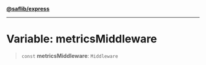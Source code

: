 [**@saflib/express**](../index.md)

***

# Variable: metricsMiddleware

> `const` **metricsMiddleware**: `Middleware`
